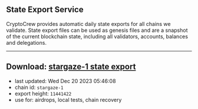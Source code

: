 ## State Export Service
CryptoCrew provides automatic daily state exports for all chains we validate. State export files can be used as genesis files and are a snapshot of the current blockchain state, including all validators, accounts, balances and delegations.

---
**Download: [stargaze-1 state export](https://dl.ccvalidators.com/SERVICE/stargaze/stargaze-1_export_11441422.json)**
---

- last updated: Wed Dec 20 2023 05:46:08
- chain id: `stargaze-1`
- export height: `11441422`
- use for: airdrops, local tests, chain recovery
